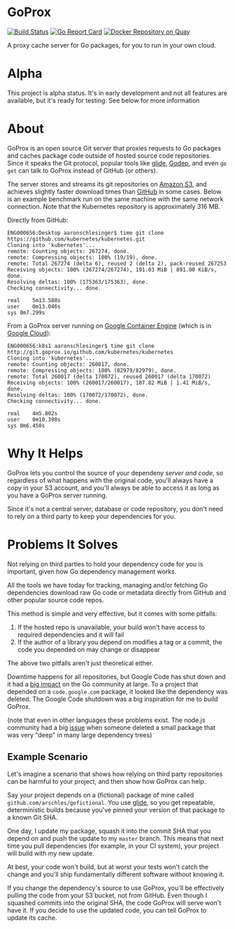 # GoProx

[![Build Status](https://travis-ci.org/arschles/goprox.svg?branch=master)](https://travis-ci.org/arschles/goprox)
[![Go Report Card](http://goreportcard.com/badge/arschles/goprox)](http://goreportcard.com/report/arschles/goprox)
[![Docker Repository on Quay](https://quay.io/repository/arschles/goprox/status "Docker Repository on Quay")](https://quay.io/repository/arschles/goprox)

A proxy cache server for Go packages, for you to run in your own cloud.

# Alpha
This project is alpha status. It's in early development and not all features are available, but it's ready for testing. See below for more information

# About

GoProx is an open source Git server that proxies requests to Go packages and caches package code outside of hosted source code repositories. Since it speaks the Git protocol, popular tools like [glide](https://github.com/Masterminds/glide), [Godep](https://github.com/tools/godep), and even `go get` can talk to GoProx instead of GitHub (or others).

The server stores and streams its git repositories on [Amazon S3](https://aws.amazon.com/s3/), and achieves slightly faster download times than [GitHub](https://github.com) in some cases. Below is an example benchmark run on the same machine with the same network connection. Note that the Kubernetes repository is approximately 316 MB.

Directly from GitHub:

```console
ENG000656:Desktop aaronschlesinger$ time git clone https://github.com/kubernetes/kubernetes.git
Cloning into 'kubernetes'...
remote: Counting objects: 267274, done.
remote: Compressing objects: 100% (19/19), done.
remote: Total 267274 (delta 6), reused 2 (delta 2), pack-reused 267253
Receiving objects: 100% (267274/267274), 191.03 MiB | 891.00 KiB/s, done.
Resolving deltas: 100% (175363/175363), done.
Checking connectivity... done.

real	5m13.588s
user	0m13.046s
sys	0m7.299s
```

From a GoProx server running on [Google Container Engine](https://cloud.google.com/container-engine/) (which is in [Google Cloud](https://cloud.google.com/)):

```console
ENG000656:k8s1 aaronschlesinger$ time git clone http://git.goprox.io/github.com/kubernetes/kubernetes
Cloning into 'kubernetes'...
remote: Counting objects: 260017, done.
remote: Compressing objects: 100% (82979/82979), done.
remote: Total 260017 (delta 170072), reused 260017 (delta 170072)
Receiving objects: 100% (260017/260017), 187.82 MiB | 1.41 MiB/s, done.
Resolving deltas: 100% (170072/170072), done.
Checking connectivity... done.

real	4m5.802s
user	0m10.398s
sys	0m6.450s
```

# Why It Helps

GoProx lets you control the source of your dependeny _server and code_, so regardless of what happens with the original code, you'll always have a copy in your S3 account, and you'll always be able to access it as long as you have a GoProx server running.

Since it's not a central server, database or code repository, you don't need to rely on a third party to keep your dependencies for you.

# Problems It Solves

Not relying on third parties to hold your dependency code for you is important, given how Go dependency management works.

All the tools we have today for tracking, managing and/or fetching Go dependencies download raw Go code or metadata directly from GitHub and other popular source code repos.

This method is simple and very effective, but it comes with some pitfalls:

1. If the hosted repo is unavailable, your build won't have access to required dependencies and it will fail
2. If the author of a library you depend on modifies a tag or a commit, the code you depended on may change or disappear

The above two pitfalls aren't just theoretical either.

Downtime happens for all repositories, but Google Code has shut down and it had a [big impact](https://www.reddit.com/r/golang/comments/42r1j7/codegooglecom_is_down_all_packages_hosted_there/) on the Go community at large. To a project that depended on a `code.google.com` package, it looked like the dependency was deleted. The Google Code shutdown was a big inspiration for me to build GoProx.

(note that even in other languages these problems exist. The node.js community had a big [issue](http://blog.npmjs.org/post/141577284765/kik-left-pad-and-npm) when someone deleted a small package that was very "deep" in many large dependency trees)

## Example Scenario

Let's imagine a scenario that shows how relying on third party repositories can be harmful to your project, and then show how GoProx can help.

Say your project depends on a (fictional) package of mine called `github.com/arschles/gofictional`. You use [glide](https://github.com/Masterminds/glide), so you get repeatable, deterministic builds because you've pinned your version of that package to a known Git SHA.

One day, I update my package, squash it into the commit SHA that you depend on and push the update to my `master` branch. This means that next time you pull dependencies (for example, in your CI system), your project will build with my new update.

At best, your code won't build, but at worst your tests won't catch the change and you'll ship fundamentally different software without knowing it.

If you change the dependency's source to use GoProx, you'll be effectively pulling the code from your S3 bucket, not from GitHub. Even though I squashed commits into the original SHA, the code GoProx will serve won't have it. If you decide to use the updated code, you can tell GoProx to update its cache.
